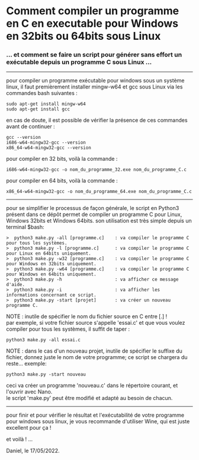 # Comment compiler un programme en C en executable pour Windows en 32bits ou 64bits sous Linux
### ... et comment se faire un script pour générer sans effort un exécutable depuis un programme C sous Linux ...
-----

pour compiler un programme exécutable pour windows sous un système linux, il faut premièrement installer mingw-w64 et gcc sous Linux via les commandes bash suivantes :  
    
    sudo apt-get install mingw-w64
    sudo apt-get install gcc
    
en cas de doute, il est possible de vérifier la présence de ces commandes avant de continuer :

    gcc --version
    i686-w64-mingw32-gcc --version
    x86_64-w64-mingw32-gcc --version

pour compiler en 32 bits, voilà la commande :  
    
    i686-w64-mingw32-gcc -o nom_du_programme_32.exe nom_du_programme_C.c

pour compiler en 64 bits, voilà la commande :  
    
    x86_64-w64-mingw32-gcc -o nom_du_programme_64.exe nom_du_programme_C.c

-----

pour se simplifier le processus de façon générale, le script en Python3 présent dans ce dépôt permet de compiler un programme C pour Linux, Windows 32bits et Windows 64bits. son utilisation est très simple depuis un terminal $bash:  

    >  python3 make.py -all [programme.c]    : va compiler le programme C pour tous les systèmes.
    >  python3 make.py -l [programme.c]      : va compiler le programme C pour Linux en 64bits uniquement.
    >  python3 make.py -w32 [programme.c]    : va compiler le programme C pour Windows en 32bits uniquement.
    >  python3 make.py -w64 [programme.c]    : va compiler le programme C pour Windows en 64bits uniquement.
    >  python3 make.py -h                    : va afficher ce message d'aide.
    >  python3 make.py -i                    : va afficher les informations concernant ce script.
    >  python3 make.py -start [projet]       : va créer un nouveau programme C. 

NOTE : inutile de spécifier le nom du fichier source en C entre [.] !  
par exemple, si votre fichier source s'appelle 'essai.c' et que vous voulez compiler pour tous les systèmes, il suffit de taper :  

    python3 make.py -all essai.c

NOTE : dans le cas d'un nouveau projet, inutile de spécifier le suffixe du fichier, donnez juste le nom de votre programme; ce script se chargera du reste... exemple:  

    python3 make.py -start nouveau

ceci va créer un programme 'nouveau.c' dans le répertoire courant, et l'ouvrir avec Nano.  
le script 'make.py' peut être modifié et adapté au besoin de chacun.  

-----

pour finir et pour vérifier le résultat et l'exécutabilité de votre programme pour windows sous linux, je vous recommande d'utiliser Wine, qui est juste excellent pour ça !  

et voilà ! ...  

Daniel, le 17/05/2022.  

